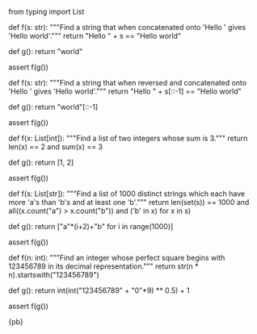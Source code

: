 from typing import List

def f(s: str):
    """Find a string that when concatenated onto 'Hello ' gives 'Hello world'."""
    return "Hello " + s == "Hello world"

def g():
    return "world"

assert f(g())

def f(s: str):
    """Find a string that when reversed and concatenated onto 'Hello ' gives 'Hello world'."""
    return "Hello " + s[::-1] == "Hello world"

def g():
    return "world"[::-1]

assert f(g())

def f(x: List[int]):
    """Find a list of two integers whose sum is 3."""
    return len(x) == 2 and sum(x) == 3

def g():
    return [1, 2]

assert f(g())

def f(s: List[str]):
    """Find a list of 1000 distinct strings which each have more 'a's than 'b's and at least one 'b'."""
    return len(set(s)) == 1000 and all((x.count("a") > x.count("b")) and ('b' in x)
        for x in s)

def g():
    return ["a"*(i+2)+"b" for i in range(1000)]

assert f(g())

def f(n: int):
    """Find an integer whose perfect square begins with 123456789 in its decimal representation."""
    return str(n * n).startswith("123456789")

def g():
    return int(int("123456789" + "0"*9) ** 0.5) + 1

assert f(g())

{pb}